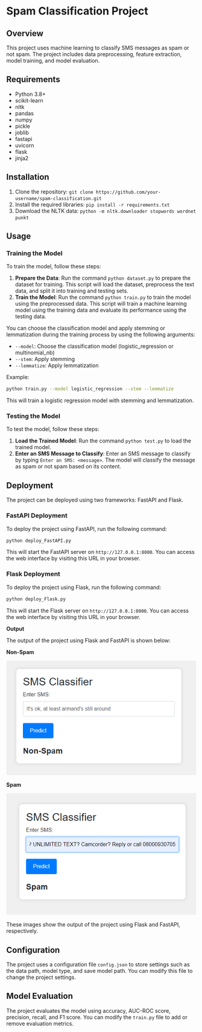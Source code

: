 
**Spam Classification Project**
================================

**Overview**
------------

This project uses machine learning to classify SMS messages as spam or not spam. The project includes data preprocessing, feature extraction, model training, and model evaluation.

**Requirements**
---------------

* Python 3.8+
* scikit-learn
* nltk
* pandas
* numpy
* pickle
* joblib
* fastapi
* uvicorn
* flask
* jinja2

**Installation**
---------------

1. Clone the repository: `git clone https://github.com/your-username/spam-classification.git`
2. Install the required libraries: `pip install -r requirements.txt`
3. Download the NLTK data: `python -m nltk.downloader stopwords wordnet punkt`

**Usage**
-----

### Training the Model

To train the model, follow these steps:

1. **Prepare the Data**: Run the command `python dataset.py` to prepare the dataset for training. This script will load the dataset, preprocess the text data, and split it into training and testing sets.
2. **Train the Model**: Run the command `python train.py` to train the model using the preprocessed data. This script will train a machine learning model using the training data and evaluate its performance using the testing data.

You can choose the classification model and apply stemming or lemmatization during the training process by using the following arguments:

* `--model`: Choose the classification model (logistic_regression or multinomial_nb)
* `--stem`: Apply stemming
* `--lemmatize`: Apply lemmatization

Example:
```bash
python train.py --model logistic_regression --stem --lemmatize
```
This will train a logistic regression model with stemming and lemmatization.

### Testing the Model

To test the model, follow these steps:

1. **Load the Trained Model**: Run the command `python test.py` to load the trained model.
2. **Enter an SMS Message to Classify**: Enter an SMS message to classify by typing `Enter an SMS: <message>`. The model will classify the message as spam or not spam based on its content.

**Deployment**
-------------

The project can be deployed using two frameworks: FastAPI and Flask.

### FastAPI Deployment

To deploy the project using FastAPI, run the following command:
```bash
python deploy_FastAPI.py
```
This will start the FastAPI server on `http://127.0.0.1:8000`. You can access the web interface by visiting this URL in your browser.

### Flask Deployment

To deploy the project using Flask, run the following command:
```bash
python deploy_Flask.py
```
This will start the Flask server on `http://127.0.0.1:8000`. You can access the web interface by visiting this URL in your browser.

**Output**

The output of the project using Flask and FastAPI is shown below:

**Non-Spam**

![Output chart](./outputs/Non-Spam.png)

**Spam**

![Output chart2](./outputs/Spam.png)

These images show the output of the project using Flask and FastAPI, respectively.

**Configuration**
--------------

The project uses a configuration file `config.json` to store settings such as the data path, model type, and save model path. You can modify this file to change the project settings.

**Model Evaluation**
-----------------

The project evaluates the model using accuracy, AUC-ROC score, precision, recall, and F1 score. You can modify the `train.py` file to add or remove evaluation metrics.
